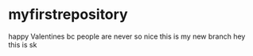 # myfirstrepository

happy Valentines bc
people are never so nice
this is my new branch
hey this is sk